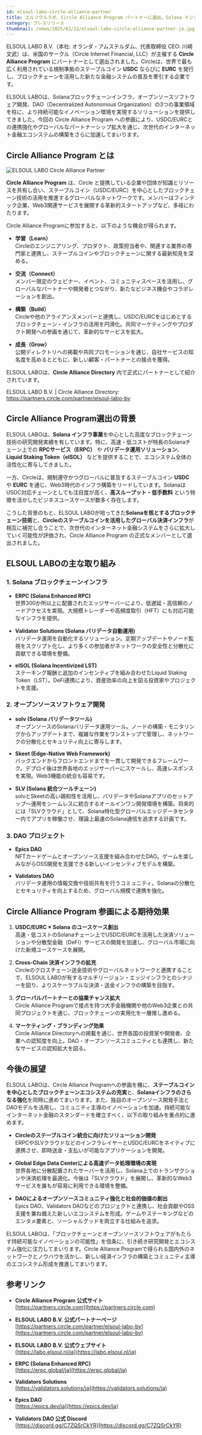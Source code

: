 ```yaml
---
id: elsoul-labo-circle-alliance-partner
title: エルソウルラボ、Circle Alliance Program パートナーに選出。Solana インフラの連携を強化し、次世代のインターネット金融システム構築を推進
category: プレスリリース
thumbnail: /news/2025/02/12/elsoul-labo-circle-alliance-partner-ja.jpg
---
```


ELSOUL LABO B.V.（本社: オランダ・アムステルダム、代表取締役 CEO: 川崎 文武）は、米国のサークル（Circle Internet Financial, LLC）が主催する **Circle Alliance Program** にパートナーとして選出されました。Circleは、世界で最も広く利用されている規制準拠のステーブルコイン **USDC** ならびに **EURC** を発行し、ブロックチェーンを活用した新たな金融システムの普及を牽引する企業です。

ELSOUL LABOは、Solanaブロックチェーンインフラ、オープンソースソフトウェア開発、DAO（Decentralized Autonomous Organization）の3つの事業領域を柱に、より持続可能なイノベーション環境を実現するソリューションを提供してきました。今回の Circle Alliance Program への参画により、USDC/EURCとの連携強化やグローバルなパートナーシップ拡大を通じ、次世代のインターネット金融エコシステムの構築をさらに加速してまいります。

## Circle Alliance Program とは

![ELSOUL LABO Circle Alliance Partner](/news/2025/02/12/elsoul-circle-partner-page.jpg)

**Circle Alliance Program** は、Circle と提携している企業や団体が知識とリソースを共有し合い、ステーブルコイン（USDC/EURC）を中心としたブロックチェーン技術の活用を推進するグローバルなネットワークです。メンバーはフィンテック企業、Web3関連サービスを展開する革新的スタートアップなど、多岐にわたります。

Circle Alliance Programに参加すると、以下のような機会が得られます。

- **学習（Learn）**  
  Circleのエンジニアリング、プロダクト、政策担当者や、関連する業界の専門家と連携し、ステーブルコインやブロックチェーンに関する最新知見を深める。

- **交流（Connect）**  
  メンバー限定のウェビナー、イベント、コミュニティスペースを活用し、グローバルなパートナーや開発者とつながり、新たなビジネス機会やコラボレーションを創出。

- **構築（Build）**  
  Circleや他のアライアンスメンバーと連携し、USDC/EURCをはじめとするブロックチェーン・インフラの活用を円滑化。共同マーケティングやプロダクト開発への参画を通じて、革新的なサービスを拡大。

- **成長（Grow）**  
  公開ディレクトリへの掲載や共同プロモーションを通じ、自社サービスの知名度を高めるとともに、新しい顧客・パートナーとの接点を獲得。

ELSOUL LABOは、**Circle Alliance Directory** 内で正式にパートナーとして紹介されています。

ELSOUL LABO B.V. | Circle Alliance Directory: https://partners.circle.com/partner/elsoul-labo-bv

## Circle Alliance Program選出の背景

ELSOUL LABOは、**Solana インフラ事業**を中心とした高度なブロックチェーン技術の研究開発実績を有しています。特に、高速・低コストが特長のSolanaチェーン上での **RPCサービス（ERPC）** や **バリデータ運用ソリューション**、**Liquid Staking Token（elSOL）** などを提供することで、エコシステム全体の活性化に寄与してきました。

一方、Circleは、規制遵守かつグローバルに普及するステーブルコイン **USDC** や **EURC** を通じ、Web3時代のインフラ構築をリードしています。SolanaはUSDC対応チェーンとしても注目度が高く、**高スループット・低手数料** という特徴を活かしたビジネスユースケースが数多く存在します。

こうした背景のもと、ELSOUL LABOが培ってきた**Solanaを核とするブロックチェーン技術**と、**Circleのステーブルコインを活用したグローバル決済インフラ**が相互に補完し合うことで、次世代のインターネット金融システムをさらに拡大していく可能性が評価され、Circle Alliance Program の正式なメンバーとして選出されました。

## ELSOUL LABOの主な取り組み

### 1. Solana ブロックチェーンインフラ

- **ERPC (Solana Enhanced RPC)**  
  世界300か所以上に配置されたエッジサーバーにより、低遅延・高信頼のノードアクセスを実現。大規模トレーダーや高頻度取引（HFT）にも対応可能なインフラを提供。

- **Validator Solutions (Solana バリデータ自動運用)**  
  バリデータ運用を自動化するソリューション。定期アップデートやノード監視をスクリプト化し、より多くの参加者がネットワークの安全性と分散化に貢献できる環境を整備。

- **elSOL (Solana Incentivized LST)**  
  ステーキング報酬と追加のインセンティブを組み合わせたLiquid Staking Token（LST）。DeFi連携により、資産効率の向上を図る投資家やプロジェクトを支援。

### 2. オープンソースソフトウェア開発

- **solv (Solana バリデータツール)**  
  オープンソースのSolanaバリデータ運用ツール。ノードの構築・モニタリングからアップデートまで、複雑な作業をワンストップで管理し、ネットワークの分散化とセキュリティ向上に寄与します。

- **Skeet (Edge-Native Web Framework)**  
  バックエンドからフロントエンドまでを一貫して開発できるフレームワーク。デプロイ後は世界各地のエッジサーバーにスケールし、高速レスポンスを実現。Web3機能の統合も容易です。

- **SLV (Solana 統合ツールチェーン)**  
  solvとSkeetの高い親和性を活用し、バリデータやSolanaアプリのセットアップ〜運用をシームレスに統合するオールインワン開発環境を構築。将来的には「SLVクラウド」として、Solana特化型グローバルエッジデータセンター内でアプリを稼働させ、理論上最速のSolana通信を追求する計画です。

### 3. DAO プロジェクト

- **Epics DAO**  
  NFTカードゲームとオープンソース支援を組み合わせたDAO。ゲームを楽しみながらOSS開発を支援できる新しいインセンティブモデルを構築。

- **Validators DAO**  
  バリデータ運用の情報交換や技術共有を行うコミュニティ。Solanaの分散化とセキュリティを向上するため、グローバル規模で連携を強化。

## Circle Alliance Program 参画による期待効果

1. **USDC/EURC × Solana のユースケース創出**  
   高速・低コストのSolanaチェーン上でUSDC/EURCを活用した決済ソリューションや分散型金融（DeFi）サービスの開発を加速し、グローバル市場に向けた新規ユースケースを展開。

2. **Cross-Chain 決済インフラの拡充**  
   Circleのクロスチェーン送金技術やグローバルネットワークと連携することで、ELSOUL LABOが有するマルチリージョン・エッジインフラとのシナジーを図り、よりスケーラブルな決済・送金インフラの構築を目指す。

3. **グローバルパートナーとの協業チャンス拡大**  
   Circle Alliance Programで接点を持つ大手金融機関や他のWeb3企業との共同プロジェクトを通じ、ブロックチェーンの実用化を一層推し進める。

4. **マーケティング・ブランディング効果**  
   Circle Alliance Directoryへの掲載を通じ、世界各国の投資家や開発者、企業への認知度を向上。DAO・オープンソースコミュニティとも連携し、新たなサービスの認知拡大を図る。

## 今後の展望

ELSOUL LABOは、Circle Alliance Programへの参画を機に、**ステーブルコインを中心としたブロックチェーンエコシステムの充実**と、**Solanaインフラのさらなる強化**を同時に進めてまいります。また、独自のオープンソース開発手法とDAOモデルを活用し、コミュニティ主導のイノベーションを加速。持続可能なインターネット金融のスタンダードを確立すべく、以下の取り組みを重点的に進めます。

- **Circleのステーブルコイン統合に向けたソリューション開発**  
  ERPCやSLVクラウドなどのインフラレイヤーとUSDC/EURCをネイティブに連携させ、即時送金・支払いが可能なアプリケーションを開発。

- **Global Edge Data Centerによる高速データ処理環境の実現**  
  世界各地に分散配置されたサーバーを活用し、Solana上でのトランザクションや決済処理を最適化。今後は「SLVクラウド」を展開し、革新的なWeb3サービスを誰もが容易に利用できる環境を整備。

- **DAOによるオープンソースコミュニティ強化と社会的価値の創出**  
  Epics DAO、Validators DAOなどのプロジェクトと連携し、社会貢献やOSS支援を兼ね備えた新しいエコシステムを形成。ゲームやステーキングなどのエンタメ要素と、ソーシャルグッドを両立する仕組みを追求。

ELSOUL LABOは、「ブロックチェーンとオープンソースソフトウェアがもたらす持続可能なイノベーションの可能性」を信条に、引き続き研究開発とエコシステム強化に注力してまいります。Circle Alliance Programで得られる国内外のネットワークとノウハウを活かし、新しい経済インフラの構築とコミュニティ主導のエコシステム形成を推進してまいります。

## 参考リンク

- **Circle Alliance Program 公式サイト**  
  [https://partners.circle.com](https://partners.circle.com)

- **ELSOUL LABO B.V. 公式パートナーページ**  
  [https://partners.circle.com/partner/elsoul-labo-bv](https://partners.circle.com/partner/elsoul-labo-bv)

- **ELSOUL LABO B.V. 公式ウェブサイト**  
  [https://labo.elsoul.nl/ja](https://labo.elsoul.nl/ja)

- **ERPC (Solana Enhanced RPC)**  
  [https://erpc.global/ja](https://erpc.global/ja)

- **Validators Solutions**  
  [https://validators.solutions/ja](https://validators.solutions/ja)

- **Epics DAO**  
  [https://epics.dev/ja](https://epics.dev/ja)

- **Validators DAO 公式 Discord**  
  [https://discord.gg/C7ZQSrCkYR](https://discord.gg/C7ZQSrCkYR)
